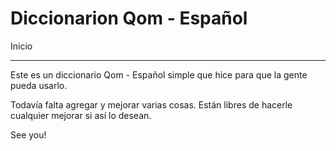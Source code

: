 Diccionarion Qom - Español
==========================

Inicio
______

Este es un diccionario Qom - Español simple que hice para que la gente pueda usarlo.

Todavía falta agregar y mejorar varias cosas. Están libres de hacerle cualquier mejorar si así lo desean.

See you!
